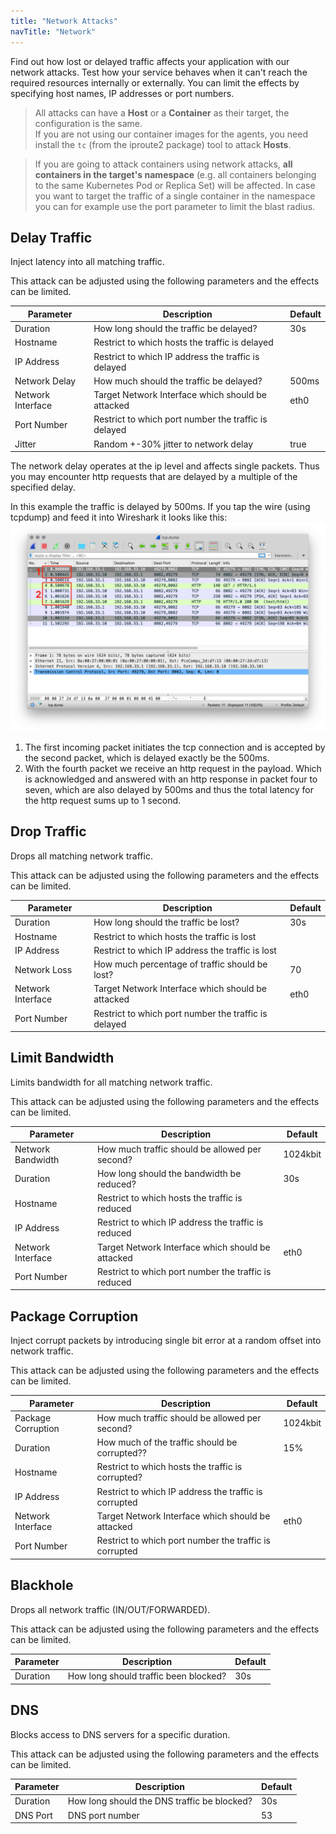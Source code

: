 ```yaml
---
title: "Network Attacks"
navTitle: "Network"
---
```

Find out how lost or delayed traffic affects your application with our network attacks. Test how your service behaves when it can't reach the required resources internally or externally. You can limit the effects by specifying host names, IP addresses or port numbers.

> All attacks can have a **Host** or a **Container** as their target, the configuration is the same.<br/>
> If you are not using our container images for the agents, you need install the `tc` (from the iproute2 package) tool to attack **Hosts**.

> If you are going to attack containers using network attacks, **all containers in the target's namespace** (e.g. all containers belonging to the same Kubernetes Pod or Replica Set) will be affected.
> In case you want to target the traffic of a single container in the namespace you can for example use the port parameter to limit the blast radius.

## Delay Traffic
Inject latency into all matching traffic.

This attack can be adjusted using the following parameters and the effects can be limited.

| Parameter   |      Description      | Default |
|----------|-------------|-------------|
| Duration |  How long should the traffic be delayed? | 30s |
| Hostname |    Restrict to which hosts the traffic is delayed   | |
| IP Address | Restrict to which IP address the traffic is delayed | |
| Network Delay | How much should the traffic be delayed? | 500ms |
| Network Interface | Target Network Interface which should be attacked | eth0 |
| Port Number | Restrict to which port number the traffic is delayed | |
| Jitter | Random +-30% jitter to network delay | true |

The network delay operates at the ip level and affects single packets.
Thus you may encounter http requests that are delayed by a multiple of the specified delay.

In this example the traffic is delayed by 500ms.
If you tap the wire (using tcpdump) and feed it into Wireshark it looks like this:
![tcpdump delay example](./tcpdump.png)
1. The first incoming packet initiates the tcp connection and is accepted by the second packet, which is delayed exactly be the 500ms. <br/>
2. With the fourth packet we receive an http request in the payload. Which is acknowledged and answered with an http response in packet four to seven, which are also delayed by 500ms and thus the total latency for the http request sums up to 1 second.

## Drop Traffic
Drops all matching network traffic.

This attack can be adjusted using the following parameters and the effects can be limited.

| Parameter   |      Description      | Default |
|----------|-------------|-------------|
| Duration |  How long should the traffic be lost? | 30s |
| Hostname |    Restrict to which hosts the traffic is lost   | |
| IP Address | Restrict to which IP address the traffic is lost | |
| Network Loss | How much percentage of traffic should be lost? | 70 |
| Network Interface | Target Network Interface which should be attacked | eth0 |
| Port Number | Restrict to which port number the traffic is delayed | |

## Limit Bandwidth
Limits bandwidth for all matching network traffic.

This attack can be adjusted using the following parameters and the effects can be limited.

| Parameter   |      Description      | Default |
|----------|-------------|-------------|
| Network Bandwidth |  How much traffic should be allowed per second? | 1024kbit |
| Duration |    How long should the bandwidth be reduced?   | 30s |
| Hostname |    Restrict to which hosts the traffic is reduced   | |
| IP Address | Restrict to which IP address the traffic is reduced | |
| Network Interface | Target Network Interface which should be attacked | eth0 |
| Port Number | Restrict to which port number the traffic is reduced | |

## Package Corruption
Inject corrupt packets by introducing single bit error at a random offset into network traffic.

This attack can be adjusted using the following parameters and the effects can be limited.

| Parameter   |      Description      | Default |
|----------|-------------|-------------|
| Package Corruption|  How much traffic should be allowed per second? | 1024kbit |
| Duration |    How much of the traffic should be corrupted??   | 15% |
| Hostname |    Restrict to which hosts the traffic is corrupted?   | |
| IP Address | Restrict to which IP address the traffic is corrupted | |
| Network Interface | Target Network Interface which should be attacked | eth0 |
| Port Number | Restrict to which port number the traffic is corrupted | |

## Blackhole
Drops all network traffic (IN/OUT/FORWARDED).

This attack can be adjusted using the following parameters and the effects can be limited.

| Parameter   |      Description      | Default |
|----------|-------------|-------------|
| Duration |  How long should traffic been blocked?   | 30s |

## DNS
Blocks access to DNS servers for a specific duration.

This attack can be adjusted using the following parameters and the effects can be limited.

| Parameter   |      Description      | Default |
|----------|-------------|-------------|
| Duration |  How long should the DNS traffic be blocked?   | 30s |
| DNS Port |  DNS port number | 53 |
